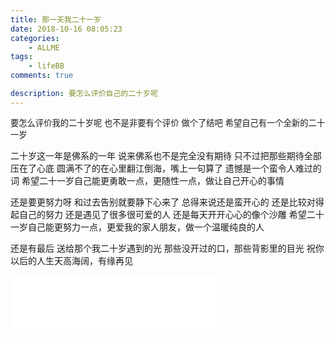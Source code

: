 ```yaml
---
title: 那一天我二十一岁
date: 2018-10-16 08:05:23
categories:  
    - ALLME
tags: 
    - lifeBB
comments: true

description: 要怎么评价自己的二十岁呢
---
```


<p style="font-size: 0.95em">
要怎么评价我的二十岁呢
也不是非要有个评价
做个了结吧
希望自己有一个全新的二十一岁


二十岁这一年是佛系的一年
说来佛系也不是完全没有期待
只不过把那些期待全部压在了心底
圆满不了的在心里翻江倒海，嘴上一句算了
遗憾是一个蛮令人难过的词
希望二十一岁自己能更勇敢一点，更随性一点，做让自己开心的事情


还是要更努力呀
和过去告别就要静下心来了
总得来说还是蛮开心的
还是比较对得起自己的努力
还是遇见了很多很可爱的人
还是每天开开心心的像个沙雕
希望二十一岁自己能更努力一点，更爱我的家人朋友，做一个温暖纯良的人


还是有最后
送给那个我二十岁遇到的光
那些没开过的口，那些背影里的目光
祝你以后的人生天高海阔，有缘再见

</p>

<div style="width: 400px;">
<iframe frameborder="no" border="0" marginwidth="0" marginheight="0" width=330 height=86 src="//music.163.com/outchain/player?type=2&id=3563219&auto=1&height=66"></iframe>
</div>
